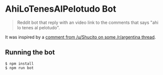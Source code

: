 # AhiLoTenesAlPelotudo Bot

> Reddit bot that reply with an video link to the comments that says "ahi lo tenes al pelotudo".

It was inspired by a [comment from /u/Shucito on some /r/argentina thread](https://www.reddit.com/r/argentina/comments/7outlv/un_diputado_del_pro_recomienda_alquilar_el_jard%C3%ADn/dsd3xyf/?context=3).

## Running the bot

```shell
$ npm install
$ npm run bot
```
